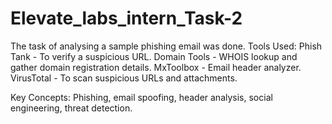# Elevate_labs_intern_Task-2
The task of analysing a sample phishing email was done.
Tools Used:
  Phish Tank - To verify a suspicious URL.
  Domain Tools - WHOIS lookup and gather domain registration details.
  MxToolbox - Email header analyzer.
  VirusTotal - To scan suspicious URLs and attachments.

Key Concepts:   Phishing, email spoofing, header analysis, social engineering, threat detection.  

